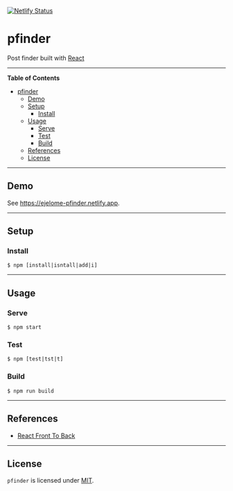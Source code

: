 [![Netlify Status](https://api.netlify.com/api/v1/badges/483d6193-559e-4670-8734-22f63fc36109/deploy-status)](https://app.netlify.com/sites/pfinder-ejelome/deploys)

# pfinder

Post finder built with [React](https://reactjs.org)

---

<!-- markdown-toc start - Don't edit this section. Run M-x markdown-toc-refresh-toc -->

**Table of Contents**

- [pfinder](#pfinder)
  - [Demo](#demo)
  - [Setup](#setup)
    - [Install](#install)
  - [Usage](#usage)
    - [Serve](#serve)
    - [Test](#test)
    - [Build](#build)
  - [References](#references)
  - [License](#license)

<!-- markdown-toc end -->

---

## Demo

See <https://ejelome-pfinder.netlify.app>.

---

## Setup

### Install

```shell
$ npm [install|isntall|add|i]
```

---

## Usage

### Serve

```shell
$ npm start
```

### Test

```shell
$ npm [test|tst|t]
```

### Build

```shell
$ npm run build
```

---

## References

- [React Front To Back](https://udemy.com/course/modern-react-front-to-back)

---

## License

`pfinder` is licensed under [MIT](./LICENSE).
